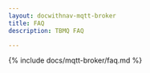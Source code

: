 ```yaml
---
layout: docwithnav-mqtt-broker
title: FAQ
description: TBMQ FAQ

---
```


{% include docs/mqtt-broker/faq.md %}

